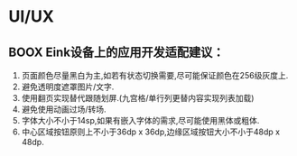 # UI/UX

## BOOX Eink设备上的应用开发适配建议：

1. 页面颜色尽量黑白为主,如若有状态切换需要,尽可能保证颜色在256级灰度上.
2. 避免透明度遮罩图片/文字.
3. 使用翻页实现替代跟随划屏.(九宫格/单行列更替内容实现列表加载)
4. 避免使用动画过场/转场.
5. 字体大小不小于14sp,如果有嵌入字体的需求,尽可能使用黑体或粗体.
6. 中心区域按钮原则上不小于36dp x 36dp,边缘区域按钮大小不小于48dp x 48dp.